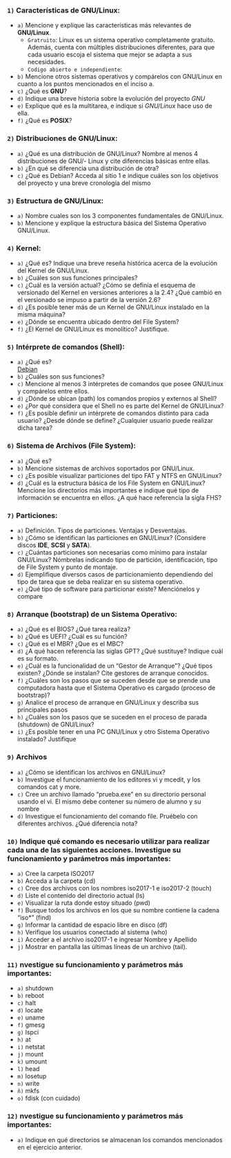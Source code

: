 ### `1)` Características de **GNU/Linux**:

- `a)` Mencione y explique las características más relevantes de **GNU/Linux**.
    - `Gratruito`: Linux es un sistema operativo completamente gratuito. Además, cuenta con múltiples distribuciones diferentes, para que cada usuario escoja el sistema que mejor se adapta a sus necesidades.  
    - `Codigo abierto e independiente`:
- `b)` Mencione otros sistemas operativos y compárelos con GNU/Linux en cuanto a los puntos mencionados en el inciso a.
- `c)` ¿Qué es **GNU**?
- `d)` Indique una breve historia sobre la evolución del proyecto *GNU*
- `e)` Explique qué es la multitarea, e indique si *GNU/Linux* hace uso de ella.
- `f)` ¿Qué es **POSIX**?

### `2)` Distribuciones de **GNU/Linux**:

- `a)` ¿Qué es una distribución de GNU/Linux? Nombre al menos 4 distribuciones de GNU/- Linux y cite diferencias básicas entre ellas.
- `b)` ¿En qué se diferencia una distribución de otra?
- `c)` ¿Qué es Debian? Acceda al sitio 1 e indique cuáles son los objetivos del proyecto y una breve cronología del mismo

### `3)` Estructura de GNU/Linux:

- `a)` Nombre cuales son los 3 componentes fundamentales de GNU/Linux.
- `b)` Mencione y explique la estructura básica del Sistema Operativo GNU/Linux.

### `4)` Kernel: 

- `a)` ¿Qué es? Indique una breve reseña histórica acerca de la evolución del Kernel de GNU/Linux.
- `b)` ¿Cuáles son sus funciones principales?
- `c)` ¿Cuál es la versión actual? ¿Cómo se definía el esquema de versionado del Kernel en versiones anteriores a la 2.4? ¿Qué cambió en el versionado se impuso a partir de la versión 2.6?
- `d)` ¿Es posible tener más de un Kernel de GNU/Linux instalado en la misma máquina?
- `e)` ¿Dónde se encuentra ubicado dentro del File System?
- `f)` ¿El Kernel de GNU/Linux es monolítico? Justifique.

### `5)` Intérprete de comandos (Shell):

- `a)` ¿Qué es?\
[Debian](https://www.debian.org/intro/about)
- `b)` ¿Cuáles son sus funciones?
- `c)` Mencione al menos 3 intérpretes de comandos que posee GNU/Linux y compárelos entre ellos.
- `d)` ¿Dónde se ubican (path) los comandos propios y externos al Shell?
- `e)` ¿Por qué considera que el Shell no es parte del Kernel de GNU/Linux?
- `f)` ¿Es posible definir un intérprete de comandos distinto para cada usuario? ¿Desde dónde se define? ¿Cualquier usuario puede realizar dicha tarea?

### `6)` Sistema de Archivos (File System):

- `a)` ¿Qué es?
- `b)` Mencione sistemas de archivos soportados por GNU/Linux.
- `c)` ¿Es posible visualizar particiones del tipo FAT y NTFS en GNU/Linux?
- `d)`  ¿Cuál es la estructura básica de los File System en GNU/Linux? Mencione los directorios más importantes e indique qué tipo de información se encuentra en ellos. ¿A qué hace referencia la sigla FHS?

### `7)` Particiones:

- `a)`  Definición. Tipos de particiones. Ventajas y Desventajas.
- `b)` ¿Cómo se identifican las particiones en GNU/Linux? (Considere discos **IDE**, **SCSI** y **SATA**).
- `c)` ¿Cuántas particiones son necesarias como mínimo para instalar GNU/Linux? Nómbrelas indicando tipo de partición, identificación, tipo de File System y punto de montaje.
- `d)` Ejemplifique diversos casos de particionamiento dependiendo del tipo de tarea que se deba realizar en su sistema operativo.
- `e)`  ¿Qué tipo de software para particionar existe? Menciónelos y compare

### `8)` Arranque (bootstrap) de un Sistema Operativo:

- `a)` ¿Qué es el BIOS? ¿Qué tarea realiza?
- `b)` ¿Qué es UEFI? ¿Cuál es su función?
- `c)` ¿Qué es el MBR? ¿Que es el MBC?
- `d)` ¿A qué hacen referencia las siglas GPT? ¿Qué sustituye? Indique cuál es su formato.
- `e)` ¿Cuál es la funcionalidad de un “Gestor de Arranque”? ¿Qué tipos existen? ¿Dónde se instalan? Cite gestores de arranque conocidos.
- `f)` ¿Cuáles son los pasos que se suceden desde que se prende una computadora hasta que el Sistema Operativo es cargado (proceso de bootstrap)?
- `g)`  Analice el proceso de arranque en GNU/Linux y describa sus principales pasos
- `h)` ¿Cuáles son los pasos que se suceden en el proceso de parada (shutdown) de GNU/Linux?
- `i)` ¿Es posible tener en una PC GNU/Linux y otro Sistema Operativo instalado? Justifique

### `9)` Archivos

- `a)` ¿Cómo se identifican los archivos en GNU/Linux?
- `b)` Investigue el funcionamiento de los editores vi y mcedit, y los comandos cat y more.
- `c)` Cree un archivo llamado “prueba.exe” en su directorio personal usando el vi. El mismo debe contener su número de alumno y su nombre
- `d)` Investigue el funcionamiento del comando file. Pruébelo con diferentes archivos. ¿Qué diferencia nota?

### `10)` Indique qué comando es necesario utilizar para realizar cada una de las siguientes acciones. Investigue su funcionamiento y parámetros más importantes:

- `a)` Cree la carpeta ISO2017
- `b)` Acceda a la carpeta (cd)
- `c)` Cree dos archivos con los nombres iso2017-1 e iso2017-2 (touch)
- `d)` Liste el contenido del directorio actual (ls)
- `e)` Visualizar la ruta donde estoy situado (pwd)
- `f)` Busque todos los archivos en los que su nombre contiene la cadena “iso*” (find)
- `g)` Informar la cantidad de espacio libre en disco (df)
- `h)` Verifique los usuarios conectado al sistema (who)
- `i)` Acceder a el archivo iso2017-1 e ingresar Nombre y Apellido
- `j)` Mostrar en pantalla las últimas líneas de un archivo (tail).

### `11)` nvestigue su funcionamiento y parámetros más importantes:

- `a)` shutdown
- `b)` reboot
- `c)` halt
- `d)` locate
- `e)` uname
- `f)` gmesg
- `g)` lspci
- `h)` at
- `i)` netstat
- `j)` mount
- `k)` umount
- `l)` head
- `m)` losetup
- `n)` write
- `ñ)` mkfs
- `o)` fdisk (con cuidado) 

### `12)` nvestigue su funcionamiento y parámetros más importantes:

- `a)`  Indique en qué directorios se almacenan los comandos mencionados en el ejercicio anterior.
